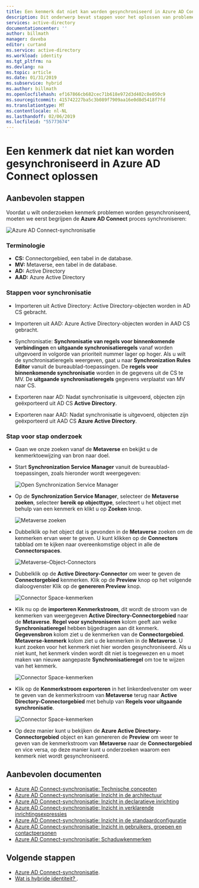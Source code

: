 ```yaml
---
title: Een kenmerk dat niet kan worden gesynchroniseerd in Azure AD Connect oplossen | Microsoft-Docs
description: Dit onderwerp bevat stappen voor het oplossen van problemen met synchronisatie van kenmerk met de taak voor het oplossen van problemen.
services: active-directory
documentationcenter: ''
author: billmath
manager: daveba
editor: curtand
ms.service: active-directory
ms.workload: identity
ms.tgt_pltfrm: na
ms.devlang: na
ms.topic: article
ms.date: 01/31/2019
ms.subservice: hybrid
ms.author: billmath
ms.openlocfilehash: ef167866cb682cec71b618e972d3d402c8e050c9
ms.sourcegitcommit: 415742227ba5c3b089f7909aa16e0d8d5418f7fd
ms.translationtype: MT
ms.contentlocale: nl-NL
ms.lasthandoff: 02/06/2019
ms.locfileid: "55773674"
---
```

# <a name="troubleshoot-an-attribute-not-synchronizing-in-azure-ad-connect"></a>Een kenmerk dat niet kan worden gesynchroniseerd in Azure AD Connect oplossen

## <a name="recommended-steps"></a>**Aanbevolen stappen**

Voordat u wilt onderzoeken kenmerk problemen worden gesynchroniseerd, moeten we eerst begrijpen de **Azure AD Connect** proces synchroniseren:

  ![Azure AD Connect-synchronisatie](media/tshoot-connect-attribute-not-syncing/tshoot-connect-attribute-not-syncing/syncingprocess.png)

### <a name="terminology"></a>**Terminologie**

* **CS:** Connectorgebied, een tabel in de database.
* **MV:** Metaverse, een tabel in de database.
* **AD:** Active Directory
* **AAD:** Azure Active Directory

### <a name="synchronization-steps"></a>**Stappen voor synchronisatie**

* Importeren uit Active Directory: Active Directory-objecten worden in AD CS gebracht.

* Importeren uit AAD: Azure Active Directory-objecten worden in AAD CS gebracht.

* Synchronisatie: **Synchronisatie van regels voor binnenkomende verbindingen** en **uitgaande synchronisatieregels** vanaf worden uitgevoerd in volgorde van prioriteit nummer lager op hoger. Als u wilt de synchronisatieregels weergeven, gaat u naar **Synchronization Rules Editor** vanuit de bureaublad-toepassingen. De **regels voor binnenkomende synchronisatie** worden in de gegevens uit de CS te MV. De **uitgaande synchronisatieregels** gegevens verplaatst van MV naar CS.

* Exporteren naar AD: Nadat synchronisatie is uitgevoerd, objecten zijn geëxporteerd uit AD CS **Active Directory**.

* Exporteren naar AAD: Nadat synchronisatie is uitgevoerd, objecten zijn geëxporteerd uit AAD CS **Azure Active Directory**.

### <a name="step-by-step-investigation"></a>**Stap voor stap onderzoek**

* Gaan we onze zoeken vanaf de **Metaverse** en bekijkt u de kenmerktoewijzing van bron naar doel.

* Start **Synchronization Service Manager** vanuit de bureaublad-toepassingen, zoals hieronder wordt weergegeven:

  ![Open Synchronization Service Manager](media/tshoot-connect-attribute-not-syncing/tshoot-connect-attribute-not-syncing/startmenu.png)

* Op de **Synchronization Service Manager**, selecteer de **Metaverse zoeken**, selecteer **bereik op objecttype**, selecteert u het object met behulp van een kenmerk en klikt u op **Zoeken** knop.

  ![Metaverse zoeken](media/tshoot-connect-attribute-not-syncing/tshoot-connect-attribute-not-syncing/mvsearch.png)

* Dubbelklik op het object dat is gevonden in de **Metaverse** zoeken om de kenmerken ervan weer te geven. U kunt klikken op de **Connectors** tabblad om te kijken naar overeenkomstige object in alle de **Connectorspaces**.

  ![Metaverse-Object-Connectors](media/tshoot-connect-attribute-not-syncing/tshoot-connect-attribute-not-syncing/mvattributes.png)

* Dubbelklik op de **Active Directory-Connector** om weer te geven de **Connectorgebied** kenmerken. Klik op de **Preview** knop op het volgende dialoogvenster Klik op de **genereren Preview** knop.

  ![Connector Space-kenmerken](media/tshoot-connect-attribute-not-syncing/tshoot-connect-attribute-not-syncing/csattributes.png)

* Klik nu op de **importeren Kenmerkstroom**, dit wordt de stroom van de kenmerken van weergegeven **Active Directory-Connectorgebied** naar de **Metaverse**. **Regel voor synchroniseren** kolom geeft aan welke **Synchronisatieregel** hebben bijgedragen aan dit kenmerk. **Gegevensbron** kolom ziet u de kenmerken van de **Connectorgebied**. **Metaverse-kenmerk** kolom ziet u de kenmerken in de **Metaverse**. U kunt zoeken voor het kenmerk niet hier worden gesynchroniseerd. Als u niet kunt, het kenmerk vinden wordt dit niet is toegewezen en u moet maken van nieuwe aangepaste **Synchronisatieregel** om toe te wijzen van het kenmerk.

  ![Connector Space-kenmerken](media/tshoot-connect-attribute-not-syncing/tshoot-connect-attribute-not-syncing/cstomvattributeflow.png)

* Klik op de **Kenmerkstroom exporteren** in het linkerdeelvenster om weer te geven van de kenmerkstroom van **Metaverse** terug naar **Active Directory-Connectorgebied** met behulp van  **Regels voor uitgaande synchronisatie**.

  ![Connector Space-kenmerken](media/tshoot-connect-attribute-not-syncing/tshoot-connect-attribute-not-syncing/mvtocsattributeflow.png)

* Op deze manier kunt u bekijken de **Azure Active Directory-Connectorgebied** object en kan genereren de **Preview** om weer te geven van de kenmerkstroom van **Metaverse** naar de **Connectorgebied** en vice versa, op deze manier kunt u onderzoeken waarom een kenmerk niet wordt gesynchroniseerd.

## <a name="recommended-documents"></a>**Aanbevolen documenten**
* [Azure AD Connect-synchronisatie: Technische concepten](https://docs.microsoft.com/azure/active-directory/hybrid/how-to-connect-sync-technical-concepts)
* [Azure AD Connect-synchronisatie: Inzicht in de architectuur](https://docs.microsoft.com/azure/active-directory/hybrid/concept-azure-ad-connect-sync-architecture)
* [Azure AD Connect-synchronisatie: Inzicht in declaratieve inrichting](https://docs.microsoft.com/azure/active-directory/hybrid/concept-azure-ad-connect-sync-declarative-provisioning)
* [Azure AD Connect-synchronisatie: Inzicht in verklarende inrichtingsexpressies](https://docs.microsoft.com/azure/active-directory/hybrid/concept-azure-ad-connect-sync-declarative-provisioning-expressions)
* [Azure AD Connect-synchronisatie: Inzicht in de standaardconfiguratie](https://docs.microsoft.com/azure/active-directory/hybrid/concept-azure-ad-connect-sync-default-configuration)
* [Azure AD Connect-synchronisatie: Inzicht in gebruikers, groepen en contactpersonen](https://docs.microsoft.com/azure/active-directory/hybrid/concept-azure-ad-connect-sync-user-and-contacts)
* [Azure AD Connect-synchronisatie: Schaduwkenmerken](https://docs.microsoft.com/azure/active-directory/hybrid/how-to-connect-syncservice-shadow-attributes)

## <a name="next-steps"></a>Volgende stappen

- [Azure AD Connect-synchronisatie](how-to-connect-sync-whatis.md).
- [Wat is hybride identiteit? ](whatis-hybrid-identity.md).
